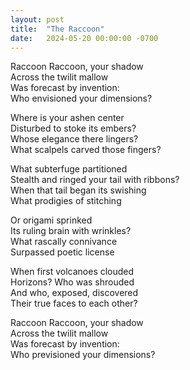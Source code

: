 ```yaml
---
layout: post
title:  "The Raccoon"
date:   2024-05-20 00:00:00 -0700
---
```

  
Raccoon Raccoon, your shadow  
Across the twilit mallow  
Was forecast by invention:  
Who envisioned your dimensions?  
  
Where is your ashen center  
Disturbed to stoke its embers?  
Whose elegance there lingers?  
What scalpels carved those fingers?  
  
What subterfuge partitioned  
Stealth and ringed your tail with ribbons?  
When that tail began its swishing  
What prodigies of stitching  
  
Or origami sprinked  
Its ruling brain with wrinkles?  
What rascally connivance  
Surpassed poetic license  
  
When first volcanoes clouded  
Horizons? Who was shrouded  
And who, exposed, discovered  
Their true faces to each other?  
  
Raccoon Raccoon, your shadow  
Across the twilit mallow  
Was forecast by invention:  
Who previsioned your dimensions?  